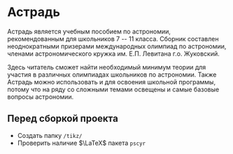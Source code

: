 # Астрадь
Астрадь является учебным пособием по астрономии, рекомендованным для школьников 7 -- 11 класса. Сборник составлен неоднократными призерами международных олимпиад по астрономии, членами астрономического кружка им. Е.П. Левитана г.о. Жуковский. 

Здесь читатель сможет найти необходимый минимум теории для участия в различных олимпиадах школьников по астрономии. Также Астрадь можно использовать и для освоения школьной программы, потому что на ряду со сложными темами освещены и самые базовые вопросы астрономии.


## Перед сборкой проекта
* Cоздать папку `/tikz/`
* Проверить наличие $\LaTeX$ пакета `pscyr`